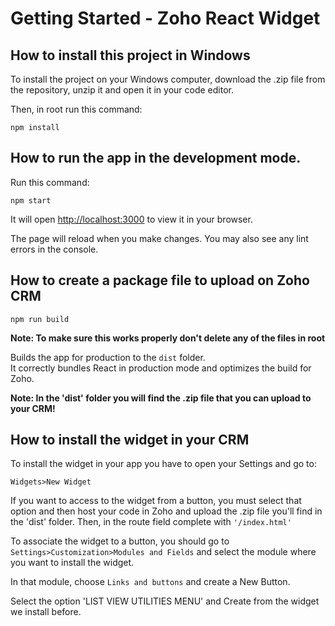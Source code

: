 # Getting Started - Zoho React Widget

## How to install this project in Windows

To install the project on your Windows computer, download the .zip file from the repository, unzip it and open it in your code editor.

Then, in root run this command:

```
npm install
```


## How to run the app in the development mode.

Run this command:

```
npm start
```

It will open [http://localhost:3000](http://localhost:3000) to view it in your browser.

The page will reload when you make changes.
You may also see any lint errors in the console.


## How to create a package file to upload on Zoho CRM

```
npm run build
```

**Note: To make sure this works properly don't delete any of the files in root**

Builds the app for production to the `dist` folder.\
It correctly bundles React in production mode and optimizes the build for Zoho.

**Note: In the 'dist' folder you will find the .zip file that you can upload to your CRM!**


## How to install the widget in your CRM

To install the widget in your app you have to open your Settings and go to:

`Widgets>New Widget`

If you want to access to the widget from a button, you must select that option and then host your code in Zoho and upload the .zip file you'll find in the 'dist' folder. Then, in the route field complete with `'/index.html'`

To associate the widget to a button, you should go to `Settings>Customization>Modules and Fields` and select the module where you want to install the widget.

In that module, choose `Links and buttons` and create a New Button.

Select the option 'LIST VIEW UTILITIES MENU' and Create from the widget we install before.
